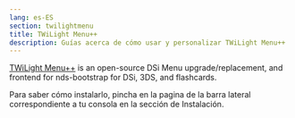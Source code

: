```yaml
---
lang: es-ES
section: twilightmenu
title: TWiLight Menu++
description: Guías acerca de cómo usar y personalizar TWiLight Menu++
---
```


[TWiLight Menu++](https://github.com/DS-Homebrew/TWiLightMenu) is an open-source DSi Menu upgrade/replacement, and frontend for nds-bootstrap for DSi, 3DS, and flashcards.

Para saber cómo instalarlo, pincha en la pagina de la barra lateral correspondiente a tu consola en la sección de Instalación.
